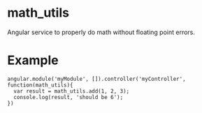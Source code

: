 # math_utils #

Angular service to properly do math without floating point errors.

# Example #

    angular.module('myModule', []).controller('myController', function(math_utils){
      var result = math_utils.add(1, 2, 3);
      console.log(result, 'should be 6');
    })
